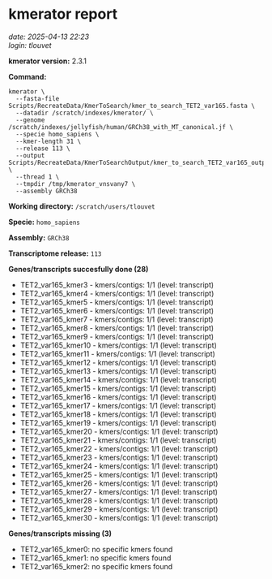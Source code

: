 # kmerator report
*date: 2025-04-13 22:23*  
*login: tlouvet*

**kmerator version:** 2.3.1

**Command:**

```
kmerator \
  --fasta-file Scripts/RecreateData/KmerToSearch/kmer_to_search_TET2_var165.fasta \
  --datadir /scratch/indexes/kmerator/ \
  --genome /scratch/indexes/jellyfish/human/GRCh38_with_MT_canonical.jf \
  --specie homo_sapiens \
  --kmer-length 31 \
  --release 113 \
  --output Scripts/RecreateData/KmerToSearchOutput/kmer_to_search_TET2_var165_output \
  --thread 1 \
  --tmpdir /tmp/kmerator_vnsvany7 \
  --assembly GRCh38
```

**Working directory:** `/scratch/users/tlouvet`

**Specie:** `homo_sapiens`

**Assembly:** `GRCh38`

**Transcriptome release:** `113`

**Genes/transcripts succesfully done (28)**

- TET2_var165_kmer3 - kmers/contigs: 1/1 (level: transcript)
- TET2_var165_kmer4 - kmers/contigs: 1/1 (level: transcript)
- TET2_var165_kmer5 - kmers/contigs: 1/1 (level: transcript)
- TET2_var165_kmer6 - kmers/contigs: 1/1 (level: transcript)
- TET2_var165_kmer7 - kmers/contigs: 1/1 (level: transcript)
- TET2_var165_kmer8 - kmers/contigs: 1/1 (level: transcript)
- TET2_var165_kmer9 - kmers/contigs: 1/1 (level: transcript)
- TET2_var165_kmer10 - kmers/contigs: 1/1 (level: transcript)
- TET2_var165_kmer11 - kmers/contigs: 1/1 (level: transcript)
- TET2_var165_kmer12 - kmers/contigs: 1/1 (level: transcript)
- TET2_var165_kmer13 - kmers/contigs: 1/1 (level: transcript)
- TET2_var165_kmer14 - kmers/contigs: 1/1 (level: transcript)
- TET2_var165_kmer15 - kmers/contigs: 1/1 (level: transcript)
- TET2_var165_kmer16 - kmers/contigs: 1/1 (level: transcript)
- TET2_var165_kmer17 - kmers/contigs: 1/1 (level: transcript)
- TET2_var165_kmer18 - kmers/contigs: 1/1 (level: transcript)
- TET2_var165_kmer19 - kmers/contigs: 1/1 (level: transcript)
- TET2_var165_kmer20 - kmers/contigs: 1/1 (level: transcript)
- TET2_var165_kmer21 - kmers/contigs: 1/1 (level: transcript)
- TET2_var165_kmer22 - kmers/contigs: 1/1 (level: transcript)
- TET2_var165_kmer23 - kmers/contigs: 1/1 (level: transcript)
- TET2_var165_kmer24 - kmers/contigs: 1/1 (level: transcript)
- TET2_var165_kmer25 - kmers/contigs: 1/1 (level: transcript)
- TET2_var165_kmer26 - kmers/contigs: 1/1 (level: transcript)
- TET2_var165_kmer27 - kmers/contigs: 1/1 (level: transcript)
- TET2_var165_kmer28 - kmers/contigs: 1/1 (level: transcript)
- TET2_var165_kmer29 - kmers/contigs: 1/1 (level: transcript)
- TET2_var165_kmer30 - kmers/contigs: 1/1 (level: transcript)


**Genes/transcripts missing (3)**

- TET2_var165_kmer0: no specific kmers found
- TET2_var165_kmer1: no specific kmers found
- TET2_var165_kmer2: no specific kmers found
